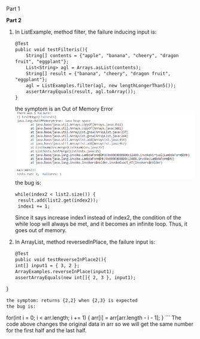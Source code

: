 Part 1

**Part 2**
1. In ListExample, method filter, the failure inducing input is:
    ```
    @Test
    public void testFilteris(){
        String[] contents = {"apple", "banana", "cheery", "dragon fruit", "eggplant"};
	    List<String> agl = Arrays.asList(contents);
	    String[] result = {"banana", "cheery", "dragon fruit", "eggplant"};
	    agl = ListExamples.filter(agl, new lengthLongerThan5());
	    assertArrayEquals(result, agl.toArray());
    }
    ```
     the symptom is an Out of Memory Error
     ![](lab-2-screenshots/filterSymptom.png)
     the bug is:
     ```
     while(index2 < list2.size()) {
      result.add(list2.get(index2));
      index1 += 1;
      ```
      Since it says increase index1 instead of index2, the condition of the while loop will always be met, and it becomes an infinite loop.
      Thus, it goes out of memory.

2. In ArrayList, method reversedInPlace, the failure input is:<br/>
    ```
    @Test
    public void testReverseInPlace2(){
    int[] input1 = { 3, 2 };
    ArrayExamples.reverseInPlace(input1);
    assertArrayEquals(new int[]{ 2, 3 }, input1);
  }
  ```
  the symptom: returns {2,2} when {2,3} is expected
  the bug is:
  ```
  for(int i = 0; i < arr.length; i += 1) {
      arr[i] = arr[arr.length - i - 1];
    }
    ```
    The code above changes the original data in arr so we will get the same number for the first half and the last half.
